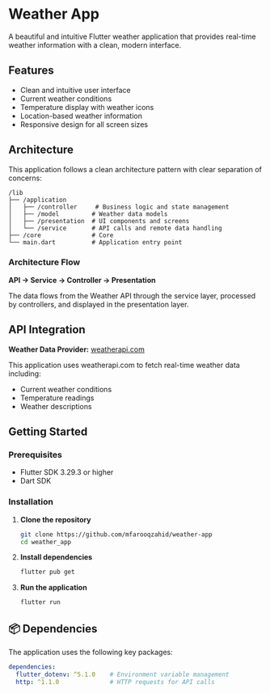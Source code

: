 # Weather App 

A beautiful and intuitive Flutter weather application that provides real-time weather information with a clean, modern interface.

##  Features

- Clean and intuitive user interface
- Current weather conditions
- Temperature display with weather icons
- Location-based weather information
- Responsive design for all screen sizes

##  Architecture

This application follows a clean architecture pattern with clear separation of concerns:

```
/lib
├── /application
│   ├── /controller     # Business logic and state management
│   ├── /model         # Weather data models
│   ├── /presentation  # UI components and screens
│   └── /service       # API calls and remote data handling
├── /core              # Core 
└── main.dart          # Application entry point
```

### Architecture Flow
**API → Service → Controller → Presentation**

The data flows from the Weather API through the service layer, processed by controllers, and displayed in the presentation layer.

## API Integration

**Weather Data Provider:** [weatherapi.com](https://www.weatherapi.com/)

This application uses weatherapi.com to fetch real-time weather data including:
- Current weather conditions
- Temperature readings
- Weather descriptions

## Getting Started

### Prerequisites

- Flutter SDK 3.29.3 or higher
- Dart SDK

### Installation

1. **Clone the repository**
   ```bash
   git clone https://github.com/mfarooqzahid/weather-app
   cd weather_app
   ```

2. **Install dependencies**
   ```bash
   flutter pub get
   ```

3. **Run the application**
   ```bash
   flutter run
   ```

## 📦 Dependencies

The application uses the following key packages:

```yaml
dependencies:
  flutter_dotenv: ^5.1.0    # Environment variable management
  http: ^1.1.0              # HTTP requests for API calls
```
